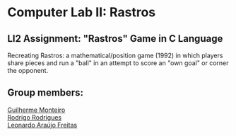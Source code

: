 # Computer Lab II: Rastros
## LI2 Assignment: "Rastros" Game in C Language 

Recreating Rastros: a mathematical/position game (1992) in which players share pieces and run a "ball" in an attempt to score an "own goal" or corner the opponent.

## Group members:    

[Guilherme Monteiro](https://github.com/rushmetra)  
[Rodrigo Rodrigues](https://github.com/webst2r)  
[Leonardo Araújo Freitas](https://github.com/leonardo1924)


<!--
 Projeto desenvolvido no âmbito da UC de MIEI, Laborátorios de Informática II.

 GRUPO 04 - PL2:
 Leonardo Araújo Freitas - a93281;  
 Rodrigo Pires Rodrigues - a93201;  
 Rui Guilherme Bretão Rego dos Santos Monteiro - a93179.
-->
